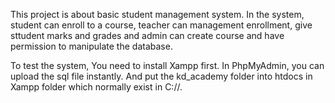 This project is about basic student management system. In the system, student can enroll to a course, teacher can management enrollment, give sttudent marks and grades 
and admin can create course and have permission to manipulate the database.

To test the system, You need to install Xampp first. In PhpMyAdmin, you can upload the sql file instantly. And put the kd_academy folder into htdocs in Xampp folder which normally exist in C://.
